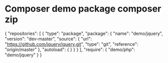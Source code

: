 # Composer demo package composer zip

{
    "repositories": [
        {
            "type": "package",
            "package": {
                "name": "demo/jquery",
                "version": "dev-master",
                "source": {
                    "url": "https://github.com/jquery/jquery.git",
                    "type": "git",
                    "reference": "origin/master"
                },
            "autoload": {
                }
            }
        }
    ],
    "require": {
        "demo/php": "demo/jquery"
    }
}

